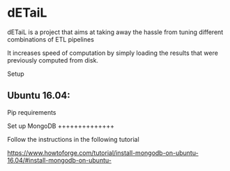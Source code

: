 # dETaiL

dETaiL is a project that aims at taking away the hassle from tuning different combinations of ETL pipelines

It increases speed of computation by simply loading the results that were previously computed from disk.


Setup

Ubuntu 16.04:
-------------

Pip requirements

Set up MongoDB
++++++++++++++

Follow the instructions in the following tutorial

https://www.howtoforge.com/tutorial/install-mongodb-on-ubuntu-16.04/#install-mongodb-on-ubuntu-



